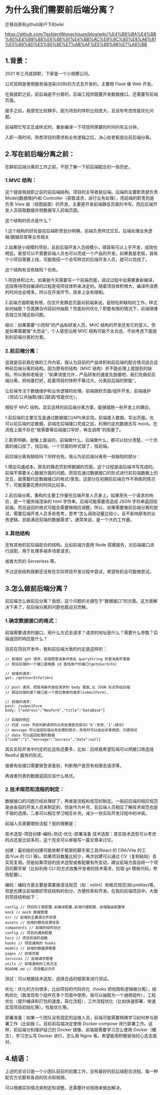 # 为什么我们需要前后端分离？ 

迁移自原有github账户下的wiki

https://github.com/TechlentWongchisum/blog/wiki/%E4%B8%BA%E4%BB%80%E4%B9%88%E6%88%91%E4%BB%AC%E9%9C%80%E8%A6%81%E5%89%8D%E5%90%8E%E7%AB%AF%E5%88%86%E7%A6%BB

## 1.背景：

2021 年三月底辞职，下家是一个小规模公司。

公司官网是使用服务端渲染(SSR)的方式去开发的，主要用 Flask 做 Web 开发。

在我就职之前，前后端是不分离的，后端工程师既要开发数据接口，还需要写前端页面。

接手之后，我感觉比较棘手。因为项目的体积比较庞大，且没有考虑性能优化问题。

前端帮忙写交互或样式时，重新编译一下项目所需要的时间约有五分钟。

入职一周时间，熟悉项目的需求和业务逻辑之后，决心给老板提出前后端分离。

## 2.写在前后端分离之前：

在聊前后端分离的工作之前，不妨了解一下前后端配合的一些历史。

### 1.MVC 结构：

 这个就是我就职之前的前后端结构。项目的主导者是后端。后端的主要职责是负责 Model(数据维护)和 Controller（获取请求，进行业务处理），而前端的职责则是负责 View 层（视图层面）的开发，主要是开发前端静态页面的书写。而后后端开发人员获取数据并把数据写入前端页面。

 这个结构的优点是什么？

 1.这个结构的好处是前后端职责划分明确，前端负责样式交互，后端处理业务逻辑/数据存取等业务相关

 2.如果是小规模的项目，且前后端开发人员规模小，很容易可以上手开发，成效也明显。甚至可以不需要前端人员也可以完成一个产品的开发。如果我是老板，我有个小项目需要上线，可能我招一个会写样式的后端开发人员，就可以完成了。

 这个结构有没有缺陷？也有。

 1.项目体积过大，如果我今天需要写一个前端页面，调试过程中会需要重新编译，这段等待项目编译的过程是视项目体积来决定的。随着项目体积增大，编译所浪费的时间也会增多。所以在开发环节，效率上会有限制。

 2.前端方面职能有限，仅仅开发静态页面对前端来说，是轻松却缺陷的工作。样式如何抽取？页面耦合内容如何抽取？性能如何优化？职能有限的情况下，前端很难去独立处理这些问题。

 结论：如果需要“小而轻”的产品和研发人员，MVC 结构的开发还有它的意义。但是如果需要做“大而全”，个人感觉沿用 MVC 结构可能不太合适，不妨考虑下面提到的前端分离的方案。

### 2.前后端分离：

 这就是目前我在做的工作内容。我认为目前的产品体积和前后端的配合情况适合这种前后端分离的结构。因为原有的结构（MVC 结构）并不能处理上面提到的缺陷。所以我和老板说：“如果进度允许，产品研发的速度先放缓吧，我们先做前后端分离，把地基打好，趁着项目的体积不算过大，分离前后端的职能”。

 让后端专注于数据维护和业务逻辑的处理，前端做好页面/组件开发，前端维护（测试/公共抽取/接口联调/性能优化）。

 相较于 MVC 结构，其实这样的前后端分离方案，能够摆脱一些开发上的耦合。

 1.前后端的主要交互是通过数据接口(API)来实现。前端接入数据，写出页面。也可以前后端约定数据，前端在后端接口完成之前，利用约定的数据去写 mock。在流程上就不存在“我需要等后端接口写好，再去调用”的阻塞了。

 2.职责明确，就像上面说的，前端做什么，后端做什么，都可以划分清楚。一个页面的接口挂了，找后端。一个页面的样式错了，找前端。

 前后端分离有缺陷吗？同样也有。我认为前后端分离有一些缺陷的部分：

 1.增加沟通成本。原先的静态页到带数据的页面，这个过程是由后端书写完成的。前端不需要关心数据方面的问题。而现在通过数据接口的形式进行前后端数据上的交互，就需要约定数据接口的格式/类型。这部分在初期前后端合作不熟练的情况下，可能需要花费的时间比较多。

 2.前后端分离，重构的主要工作量在后端开发人员身上。如果原先一个请求的响应，是一个服务端渲染的 html 字符串。后端可能需要改造成 JSON 字符串返回给前端。而且返回的格式可能会需要做相应调整。所以，如果需要做前后端分离的尝试，需要后端开发人员多些思考，思考“怎么调改动量比较小，且不影响原有的业务逻辑，且能满足前端的数据需求”。通常来说，是一个大的工作量。

### 3.其他结构

 还有其他的前后端配合的结构。比如前端方面用 Node 搭建服务，对后端接口进行适配，用于处理多端多场景请求。

 或者大热的 Serverless 等。

 不过这些结构我都还没有在实际项目开发过程中尝试，希望有机会可能做尝试。

## 3.怎么做前后端分离？

 前后端怎么做前后分离？我想，这个问题的关键在于“数据接口”的方面。这方面解决下来了，前后端分离的问题也能迎刃而解。

### 1.确定数据接口的格式：

 前端需要请求的接口，用什么方式去请求？请求的地址是什么？需要什么参数？后端返回的响应是什么？

 目前在项目开发中，我和前后端大致的约定是这样的：



```
// 前端的 get 请求，前端把查询条件放在 queryString 的查询条件里面
// 假设后端的一个接口是根据 id 查找用户的接口(getUserInfo)

// 前端的请求:
get: /getUserInfo?id=1

// post 请求，把查询条件放在请求的 body 里面,以 JSON 形式传给后端
// 假设后端的某个接口是一个提交表单的请求(submitForm),

// 前端的请求:
post: /submitForm
body: {"address":"NewYork","title":"DataBase"}

// 后端的响应
// 约定 code 字段判断请求的业务处理是否成功('0':失败,'1':成功)
// message 可以返回后端业务处理的提示，失败时可以给出异常原因，方便调试
// data 可以返回处理的数据
{"code":"1","message":"Success","data":null}
```

其实实际开发中约定的比这些还要多，比如：后续我希望后端可以把接口改造成 Restful 服务的形式。

或者有些接口需要做登录鉴权，判断用户是否有权限去请求等。

再或者列表的数据返回应该什么格式。

### 2.技术规范和流程的制定：

 数据接口的问题已经处理好了，再者是流程和规范的制定。一般前后端的相应规范是由各自的开发人员来制定的，但是作为补充，前后端人员相互了解技术规范也是不错的选择。二者可以相互学习相互补充，减少一些实际开发过程中的冲突。

 前端人员需要哪些流程？我的理解是：

技术选型-项目创建-编码-测试-优化-部署准备
技术选型：其实技术选型可以考虑的点还是比较多的，这个完全可以单独写一篇文章来讨论。

 创建：最初始的创建可能依赖于框架的脚手架工具(React 的 CRA/Vite 的工具/Vue 的 CLI 等)。如果项目数量比较少，再次创建可以通过 CV（复制粘贴）去实现复用。但是如果项目的技术选型或者配置有所变动，建议前端方面自研一个项目的脚手架（比如利用 CLI 的方式收集开发者的技术需求，拉取 git 模板代码，修改配置）。

 编码：编码方面主要是需要做语法规范（如：eslint）和格式规范(如:prettier)等。但是也建议前端做好项目结构的划分，方便检索和开发。在我的前端项目中，大致的项目结构如下：

```
config // 项目的工程配置,如编译配置,前端代理配置，前端路由配置等
mock // mock 数据管理
src // 前端的主要源文件目录
assets // 前端的静态资源目录
components // 前端的组件划分
config // 项目的通用配置
hocs // 项目的高阶函数
hooks // 项目通用的 hooks
models // 前端的数据源管理
pages // 前端页面
services // 前端请求管理
utils // 前端通用的工具方法
README.md // 项目概述文件
```

测试：可以根据技术选型，选择合适的框架来进行测试。 

优化：优化的方向很多，比如项目的代码优化（hooks 把视图和逻辑做分离），结构优化（我发现有个组件在多个页面中使用，我可以抽取为一个通用组件），工程优化（提升编译和打包的速度，简化流程），工作流程优化（比如快速部署，快速实现项目初始化等），性能优化等。

 部署准备：如果一个团队没有固定的运维人员，前端可能需要稍微学习如何参与部署工作（比如我 i）。目前前后端决定使用 Docker-compose 进行部署工作。这样，前后端分别维护自己的 Docker 镜像，前端就需要学习怎么使用 Docker（概念），学习怎么写 Docker 进行，怎么用 Nginx 等。希望能用积极愉快的心态去面对。

## 4.结语：

上述的言论只是一个小团队目前的前置工作。没有最好的前后端配合流程，每一种配合方式都有各自的优点和局限。

可以根据实际情况来制定和调整。还需要针对局限来做出解决。
